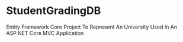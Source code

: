 # StudentGradingDB
Entity Framework Core Project To Represent An University Used In An ASP.NET Core MVC Application 
